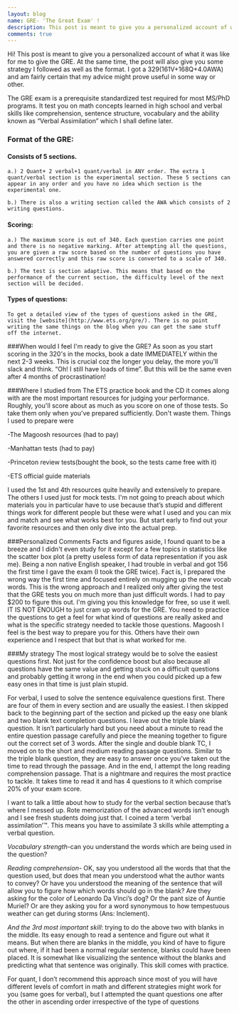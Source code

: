 ```yaml
---
layout: blog
name: GRE- 'The Great Exam' !
description: This post is meant to give you a personalized account of what it was like for me to give the GRE.
comments: true
---
```


Hi! This post is meant to give you a personalized account of what it was like for me to give the GRE. At the same time, the post will also give you some strategy I followed as well as the format. I got a 329(161V+168Q+4.0AWA) and am fairly certain that my advice might prove useful in some way or other.

The GRE exam is a prerequisite standardized test required for most MS/PhD programs. It test you on math concepts learned in high school and verbal skills like comprehension, sentence structure, vocabulary and the ability known as “Verbal Assimilation” which I shall define later.

### Format of the GRE:

#### Consists of 5 sections.
	a.) 2 Quant+ 2 verbal+1 quant/verbal in ANY order. The extra 1 quant/verbal section is the experimental section. These 5 sections can appear in any order and you have no idea which section is the experimental one.
	
	b.) There is also a writing section called the AWA which consists of 2 writing questions.

#### Scoring:
	a.) The maximum score is out of 340. Each question carries one point and there is no negative marking. After attempting all the questions, you are given a raw score based on the number of questions you have answered correctly and this raw score is converted to a scale of 340.

	b.) The test is section adaptive. This means that based on the performance of the current section, the difficulty level of the next section will be decided.

#### Types of questions:
	To get a detailed view of the types of questions asked in the GRE, visit the [website](http://www.ets.org/gre/). There is no point writing the same things on the blog when you can get the same stuff off the internet.

###When would I feel I'm ready to give the GRE?
As soon as you start scoring in the 320's in the mocks, book a date IMMEDIATELY within the next 2-3 weeks. This is crucial coz the longer you delay, the more you'll slack and think. “Oh! I still have loads of time”. But this will be the same even after 4 months of procrastination!


###Where I studied from
The ETS practice book and the CD it comes along with are the most important resources for judging your performance. Roughly, you'll score about as much as you score on one of those tests. So take them only when you've prepared sufficiently. Don't waste them. Things I used to prepare were  

 -The Magoosh resources (had to pay)

  
 -Manhattan tests (had to pay)
  
 -Princeton review tests(bought the book, so the tests came free with it)
  
 -ETS official guide materials

I used the 1st and 4th resources quite heavily and extensively to prepare. The others I used just for mock tests. I'm not going to preach about which materials you in particular have to use because that’s stupid and different things work for different people but these were what I used and you can mix and match and see what works best for you. But start early to find out your favorite resources and then only dive into the actual prep.

###Personalized Comments 
Facts and figures aside, I found quant to be a breeze and I didn't even study for it except for a few topics in statistics like the scatter box plot (a pretty useless form of data representation if you ask me).  Being a non native English speaker, I had trouble in verbal and got 156 the first time I gave the exam (I took the GRE twice). Fact is, I prepared the wrong way the first time and focused entirely on mugging up the new vocab words. This is the wrong approach and I realized only after giving the test that the GRE tests you on much more than just difficult words. I had to pay $200 to figure this out. I'm giving you this knowledge for free, so use it well. IT IS NOT ENOUGH to just cram up words for the GRE. You need to practice the questions to get a feel for what kind of questions are really asked and what is the specific strategy needed to tackle those questions. Magoosh I feel is the best way to prepare you for this. Others have their own experience and I respect that but that is what worked for me.

###My strategy
The most logical strategy would be to solve the easiest questions first. Not just for the confidence boost but also because all questions have the same value and getting stuck on a difficult questions and probably getting it wrong in the end when you could picked up a few easy ones in that time is just plain stupid.

For verbal, I used to solve the sentence equivalence questions first. There are four of them in every section and are usually the easiest. I then skipped back to the beginning part of the section and picked up the easy one blank and two blank text completion questions. I leave out the triple blank question. It isn’t particularly hard but you need about a minute to read the entire question passage carefully and piece the meaning together to figure out the correct set of 3 words. After the single and double blank TC, I moved on to the short and medium reading passage questions. Similar to the triple blank question, they are easy to answer once you’ve taken out the time to read through the passage. And in the end, I attempt the long reading comprehension passage. That is a nightmare and requires the most practice to tackle. It takes time to read it and has 4 questions to it which comprise 20% of your exam score.  

I want to talk a little about how to study for the verbal section because that’s where I messed up. Rote memorization of the advanced words isn’t enough and I see fresh students doing just that. I coined a term ‘verbal assimilation’™. This means you have to assimilate 3 skills while attempting a verbal question.  

*Vocabulary strength*-can you understand the words which are being used in the question?  

*Reading comprehension*- OK, say you understood all the words that that the question used, but does that mean you understood what the author wants to convey? Or have you understood the meaning of the sentence that will allow you to figure how which words should go in the blank? Are they asking for the color of Leonardo Da Vinci’s dog? Or the pant size of Auntie Muriel? Or are they asking you for a word synonymous to how tempestuous weather can get during storms (Ans: Inclement).  

*And the 3rd most important skill*: trying to do the above two with blanks in the middle. Its easy enough to read a sentence and figure out what it means. But when there are blanks in the middle, you kind of have to figure out where, if it had been a normal regular sentence, blanks could have been placed. It is somewhat like visualizing the sentence without the blanks and predicting what that sentence was originally. This skill comes with practice.  

For quant, I don’t recommend this approach since most of you will have different levels of comfort in math and different strategies might work for you (same goes for verbal), but I attempted the quant questions one after the other in ascending order irrespective of the type of questions




